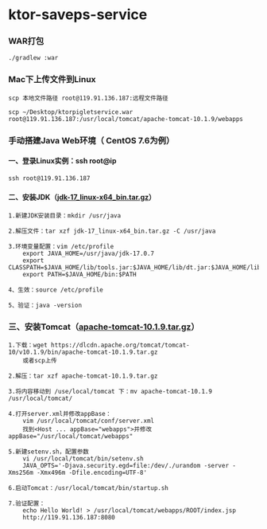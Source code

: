 # ktor-saveps-service

### WAR打包
    ./gradlew :war

### Mac下上传文件到Linux
    scp 本地文件路径 root@119.91.136.187:远程文件路径

    scp ~/Desktop/ktorpigletservice.war root@119.91.136.187:/usr/local/tomcat/apache-tomcat-10.1.9/webapps


### 手动搭建Java Web环境（ CentOS 7.6为例）
#### 一、登录Linux实例：ssh root@ip
    ssh root@119.91.136.187
#### 二、安装JDK（[jdk-17_linux-x64_bin.tar.gz](software%2Fjdk-17_linux-x64_bin.tar.gz)）
    1.新建JDK安装目录：mkdir /usr/java

    2.解压文件：tar xzf jdk-17_linux-x64_bin.tar.gz -C /usr/java

    3.环境变量配置：vim /etc/profile
        export JAVA_HOME=/usr/java/jdk-17.0.7
        export CLASSPATH=$JAVA_HOME/lib/tools.jar:$JAVA_HOME/lib/dt.jar:$JAVA_HOME/lib
        export PATH=$JAVA_HOME/bin:$PATH
    
    4、生效：source /etc/profile

    5、验证：java -version

### 三、安装Tomcat（[apache-tomcat-10.1.9.tar.gz](software%2Fapache-tomcat-10.1.9.tar.gz)）
    
    1.下载：wget https://dlcdn.apache.org/tomcat/tomcat-10/v10.1.9/bin/apache-tomcat-10.1.9.tar.gz
        或者scp上传

    2.解压：tar xzf apache-tomcat-10.1.9.tar.gz

    3.将内容移动到 /use/local/tomcat 下：mv apache-tomcat-10.1.9 /usr/local/tomcat/

    4.打开server.xml并修改appBase：
        vim /usr/local/tomcat/conf/server.xml
        找到<Host ... appBase="webapps">并修改 appBase="/usr/local/tomcat/webapps"

    5.新建setenv.sh，配置参数
        vi /usr/local/tomcat/bin/setenv.sh
        JAVA_OPTS='-Djava.security.egd=file:/dev/./urandom -server -Xms256m -Xmx496m -Dfile.encoding=UTF-8' 

    6.启动Tomcat：/usr/local/tomcat/bin/startup.sh

    7.验证配置：
        echo Hello World! > /usr/local/tomcat/webapps/ROOT/index.jsp
        http://119.91.136.187:8080

        
        

